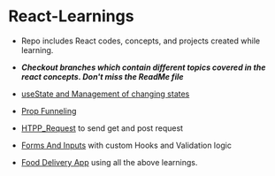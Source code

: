 # React-Learnings
  - Repo includes React codes, concepts, and projects created while learning.
  - _**Checkout branches which contain different topics covered in the react concepts. Don't miss the ReadMe file**_
  
  -  [useState and Management of changing states](https://github.com/Rahul4dev/React-Learnings/tree/useStateManagement)
  -  [Prop Funneling](https://github.com/Rahul4dev/React-Learnings/tree/PropsFunneling)
  -  [HTPP_Request](https://github.com/Rahul4dev/React-Learnings/tree/HTTP_Requests) to send get and post request
  -  [Forms And Inputs](https://github.com/Rahul4dev/React-Learnings/tree/FormsAndInput) with custom Hooks and Validation logic
  -  [Food Delivery App](https://github.com/Rahul4dev/React-Learnings/tree/FoodDeliveryApp) using all the above learnings.
